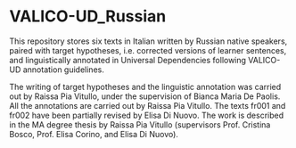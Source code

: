 # VALICO-UD_Russian
This repository stores six texts in Italian written by Russian native speakers, paired with target hypotheses, i.e. corrected versions of learner sentences, and linguistically annotated in Universal Dependencies following VALICO-UD annotation guidelines. 

The writing of target hypotheses and the linguistic annotation was carried out by Raissa Pia Vitullo, under the supervision of Bianca Maria De Paolis. All the annotations are carried out by Raissa Pia Vitullo. The texts fr001 and fr002 have been partially revised by Elisa Di Nuovo.
The work is described in the MA degree thesis by Raissa Pia Vitullo (supervisors Prof. Cristina Bosco, Prof. Elisa Corino, and Elisa Di Nuovo).
